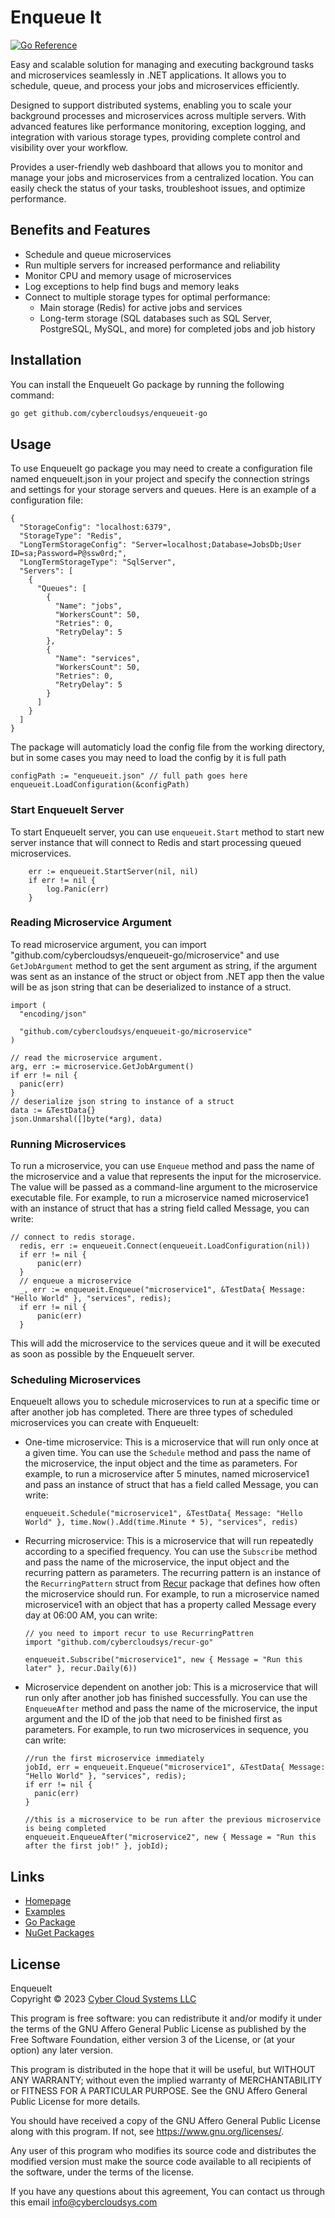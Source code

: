 # Enqueue It
[![Go Reference](https://pkg.go.dev/badge/github.com/cybercloudsys/enqueueit-go.svg)](https://pkg.go.dev/github.com/cybercloudsys/enqueueit-go)

Easy and scalable solution for managing and executing background tasks and microservices seamlessly in .NET applications. It allows you to schedule, queue, and process your jobs and microservices efficiently.

Designed to support distributed systems, enabling you to scale your background processes and microservices across multiple servers. With advanced features like performance monitoring, exception logging, and integration with various storage types, providing complete control and visibility over your workflow.

Provides a user-friendly web dashboard that allows you to monitor and manage your jobs and microservices from a centralized location. You can easily check the status of your tasks, troubleshoot issues, and optimize performance.

## Benefits and Features
- Schedule and queue microservices
- Run multiple servers for increased performance and reliability
- Monitor CPU and memory usage of microservices
- Log exceptions to help find bugs and memory leaks
- Connect to multiple storage types for optimal performance:
  - Main storage (Redis) for active jobs and services
  - Long-term storage (SQL databases such as SQL Server, PostgreSQL, MySQL, and more) for completed jobs and job history

## Installation

You can install the EnqueueIt Go package by running the following command:

```bash
go get github.com/cybercloudsys/enqueueit-go
```

## Usage

To use EnqueueIt go package you may need to create a configuration file named enqueueIt.json in your project and specify the connection strings and settings for your storage servers and queues. Here is an example of a configuration file:
  ```
  {
    "StorageConfig": "localhost:6379",
    "StorageType": "Redis",
    "LongTermStorageConfig": "Server=localhost;Database=JobsDb;User ID=sa;Password=P@ssw0rd;",
    "LongTermStorageType": "SqlServer",
    "Servers": [
      {
        "Queues": [
          {
            "Name": "jobs",
            "WorkersCount": 50,
            "Retries": 0,
            "RetryDelay": 5
          },
          {
            "Name": "services",
            "WorkersCount": 50,
            "Retries": 0,
            "RetryDelay": 5
          }
        ]
      }
    ]
  }
  ```

The package will automaticly load the config file from the working directory, but in some cases you may need to load the config by it is full path

```
configPath := "enqueueit.json" // full path goes here
enqueueit.LoadConfiguration(&configPath)
```

### Start EnqueueIt Server
To start EnqueueIt server, you can use `enqueueit.Start` method to start new server instance that will connect to Redis and start processing queued microservices.
```
	err := enqueueit.StartServer(nil, nil)
	if err != nil {
		log.Panic(err)
	}
```

### Reading Microservice Argument
To read microservice argument, you can import "github.com/cybercloudsys/enqueueit-go/microservice" and use `GetJobArgument` method to get the sent argument as string, if the argument was sent as an instance of the struct or object from .NET app then the value will be as json string that can be deserialized to instance of a struct.

```
import (
  "encoding/json"

  "github.com/cybercloudsys/enqueueit-go/microservice"
)
```

```
// read the microservice argument.
arg, err := microservice.GetJobArgument()
if err != nil {
  panic(err)
}
// deserialize json string to instance of a struct
data := &TestData{}
json.Unmarshal([]byte(*arg), data)
```

### Running Microservices
To run a microservice, you can use `Enqueue` method and pass the name of the microservice and a value that represents the input for the microservice. The value will be passed as a command-line argument to the microservice executable file. For example, to run a microservice named microservice1 with an instance of struct that has a string field called Message, you can write:
  ```
  // connect to redis storage.
	redis, err := enqueueit.Connect(enqueueit.LoadConfiguration(nil))
	if err != nil {
		panic(err)
	}
	// enqueue a microservice
	_, err := enqueueit.Enqueue("microservice1", &TestData{ Message: "Hello World" }, "services", redis);
	if err != nil {
		panic(err)
	}
  ```
  This will add the microservice to the services queue and it will be executed as soon as possible by the EnqueueIt server.

### Scheduling Microservices
EnqueueIt allows you to schedule microservices to run at a specific time or after another job has completed. There are three types of scheduled microservices you can create with EnqueueIt:

- One-time microservice: This is a microservice that will run only once at a given time. You can use the `Schedule` method and pass the name of the microservice, the input object and the time as parameters. For example, to run a microservice after 5 minutes, named microservice1 and pass an instance of struct that has a field called Message, you can write:
  ```
  enqueueit.Schedule("microservice1", &TestData{ Message: "Hello World" }, time.Now().Add(time.Minute * 5), "services", redis)
  ```

- Recurring microservice: This is a microservice that will run repeatedly according to a specified frequency. You can use the `Subscribe` method and pass the name of the microservice, the input object and the recurring pattern as parameters. The recurring pattern is an instance of the `RecurringPattern` struct from [Recur](https://github.com/cybercloudsys/recur-go) package that defines how often the microservice should run. For example, to run a microservice named microservice1 with an object that has a property called Message every day at 06:00 AM, you can write:
  ```
  // you need to import recur to use RecurringPattren
  import "github.com/cybercloudsys/recur-go"
  ```
  ```
  enqueueit.Subscribe("microservice1", new { Message = "Run this later" }, recur.Daily(6))
  ```

- Microservice dependent on another job: This is a microservice that will run only after another job has finished successfully. You can use the `EnqueueAfter` method and pass the name of the microservice, the input argument and the ID of the job that need to be finished first as parameters. For example, to run two microservices in sequence, you can write:
  ```
  //run the first microservice immediately
  jobId, err = enqueueit.Enqueue("microservice1", &TestData{ Message: "Hello World" }, "services", redis);
  if err != nil {
    panic(err)
  }
  
  //this is a microservice to be run after the previous microservice is being completed
  enqueueit.EnqueueAfter("microservice2", new { Message = "Run this after the first job!" }, jobId);
  ```

## Links

- [Homepage](https://www.enqueueit.com)
- [Examples](https://github.com/cybercloudsys/enqueueit/tree/master/Examples)
- [Go Package](https://pkg.go.dev/github.com/cybercloudsys/enqueueit-go)
- [NuGet Packages](https://www.nuget.org/profiles/CyberCloudSystems)

## License

EnqueueIt\
Copyright © 2023 [Cyber Cloud Systems LLC](https://www.cybercloudsys.com)

This program is free software: you can redistribute it and/or modify
it under the terms of the GNU Affero General Public License as
published by the Free Software Foundation, either version 3 of the
License, or (at your option) any later version.

This program is distributed in the hope that it will be useful,
but WITHOUT ANY WARRANTY; without even the implied warranty of
MERCHANTABILITY or FITNESS FOR A PARTICULAR PURPOSE.  See the
GNU Affero General Public License for more details.

You should have received a copy of the GNU Affero General Public License
along with this program.  If not, see <https://www.gnu.org/licenses/>.

Any user of this program who modifies its source code and distributes
the modified version must make the source code available to all
recipients of the software, under the terms of the license.

If you have any questions about this agreement, You can contact us
through this email info@cybercloudsys.com